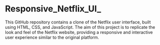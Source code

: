 # Responsive_Netflix_UI_
This GitHub repository contains a clone of the Netflix user interface, built using HTML, CSS, and JavaScript. The aim of this project is to replicate the look and feel of the Netflix website, providing a responsive and interactive user experience similar to the original platform.
